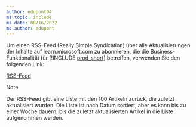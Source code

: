 ```yaml
---
author: edupont04
ms.topic: include
ms.date: 08/16/2022
ms.author: edupont
---
```

Um einen RSS-Feed (Really Simple Syndication) über alle Aktualisierungen der Inhalte auf learn.microsoft.com zu abonnieren, die die Business-Funktionalität für [!INCLUDE [prod_short](prod_short.md)] betreffen, verwenden Sie den folgenden Link:

[RSS-Feed](/api/search/rss?$filter=scopes%2fany(t%3A%20t%20eq%20%27dynamics365-bc-app%27)&locale=en-us)

> [!NOTE]
> Der RSS-Feed gibt eine Liste mit den 100 Artikeln zurück, die zuletzt aktualisiert wurden. Die Liste ist nach Datum sortiert, aber es kann bis zu einer Woche dauern, bis die zuletzt aktualisierten Artikel in die Liste aufgenommen werden.  

